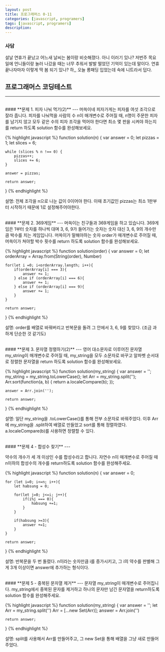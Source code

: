 ```yaml
---
layout: post
title: 프로그래머스 0-11
categories: [javascript, programers]
tags: [javascript, programers]
description: 
---
```


### 사담

 설날 연휴가 끝났고 어느새 날씨는 봄이랑 비슷해졌다. 아니 이러기 있나? 저번주 목요일에 언니들이랑 놀러 나갔을 때는 너무 추워서 발발 떨었던 기억이 있는데 말이다. 연휴 끝나자마자 이렇게 딱 봄 되기 있나? 하,, 오늘 롱패딩 입었는데 속에 니트라서 덥다. 

## 프로그래머스 코딩테스트
---

<br />
#### **문제 1. 피자 나눠 먹기(2)** 
---
머쓱이네 피자가게는 피자를 여섯 조각으로 잘라 줍니다. 피자를 나눠먹을 사람의 수 n이 매개변수로 주어질 때, n명이 주문한 피자를 남기지 않고 모두 같은 수의 피자 조각을 먹어야 한다면 최소 몇 판을 시켜야 하는지를 return 하도록 solution 함수를 완성해보세요.

{% highlight javascript %}
function solution(n) {
    var answer = 0;
    let pizzas = 1;
    let slices = 6; 
    
    while (slices % n !== 0) {
        pizzas++;
        slices += 6;
    }
    
    answer = pizzas;
    
    return answer;
}
{% endhighlight %}

설명: 전체 조각을 n으로 나눈 값이 0이어야 한다. 이때 초기값인 pizzas는 최소 1판부터 시작하기 때문에 1로 설정해주어야한다. 

<br />
#### **문제 2. 369게임** 
---
머쓱이는 친구들과 369게임을 하고 있습니다. 369게임은 1부터 숫자를 하나씩 대며 3, 6, 9가 들어가는 숫자는 숫자 대신 3, 6, 9의 개수만큼 박수를 치는 게임입니다. 머쓱이가 말해야하는 숫자 order가 매개변수로 주어질 때, 머쓱이가 쳐야할 박수 횟수를 return 하도록 solution 함수를 완성해보세요.

{% highlight javascript %}
function solution(order) {
    var answer = 0;
    let orderArray = Array.from(String(order), Number)
    
    for(let i =0; i<orderArray.length; i++){
        if(orderArray[i] === 3){
            answer += 1;
        } else if (orderArray[i] === 6){
            answer += 1;
        } else if (orderArray[i] === 9){
            answer += 1;
        }
    }
    
    return answer;
}
{% endhighlight %}

설명: order를 배열로 바꿔버리고 반복문을 돌려 그 안에서 3, 6, 9를 찾았다. (조금 과하게 단순한 것 같기도) 

<br />
#### **문제 3. 문자열 정렬하기(2)** 
---
영어 대소문자로 이루어진 문자열 my_string이 매개변수로 주어질 때, my_string을 모두 소문자로 바꾸고 알파벳 순서대로 정렬한 문자열을 return 하도록 solution 함수를 완성해보세요.

{% highlight javascript %}
function solution(my_string) {
    var answer = '';
    my_string = my_string.toLowerCase();
    let Arr = my_string.split('');
    Arr.sort(function(a, b) {
        return a.localeCompare(b);
    });
    
    answer = Arr.join('');
    
    return answer;
}
{% endhighlight %}

설명: 일단 my_string을 .toLowerCase()를 통해 전부 소문자로 바꿔주었다. 이후 Arr에 my_string을 .split하여 배열로 만들었고 sort를 통해 정렬하였다. a.localeCompare(b)를 사용하면 정렬할 수 있다. 

<br />
#### **문제 4 - 합성수 찾기** 
---

약수의 개수가 세 개 이상인 수를 합성수라고 합니다. 자연수 n이 매개변수로 주어질 때 n이하의 합성수의 개수를 return하도록 solution 함수를 완성해주세요.

{% highlight javascript %}
function solution(n) {
    var answer = 0;
    
    for (let i=0; i<=n; i++){
        let habsung = 0;
        
        for(let j=0; j<=i; j++){
            if(i%j === 0){
                habsung +=1;
            }
        }
        
        if(habsung >=3){
            answer +=1;
        }
    }
    
    return answer;
}
{% endhighlight %}

설명: 반복문을 두 번 돌렸다. n이라는 숫자만큼 i를 증가시키고, 그 i의 약수를 판별해 그게 3개 이상이면 answer에 추가하는 형식이다.

<br />
#### **문제 5 - 중복된 문자열 제거** 
---
문자열 my_string이 매개변수로 주어집니다. my_string에서 중복된 문자를 제거하고 하나의 문자만 남긴 문자열을 return하도록 solution 함수를 완성해주세요.

{% highlight javascript %}
function solution(my_string) {
    var answer = '';
    let Arr = my_string.split('')
    Arr = [...new Set(Arr)];
    answer = Arr.join('')
    
    return answer;
}
{% endhighlight %}

설명: split를 사용해서 Arr를 만들어주고, 그 new Set을 통해 배열을 그냥 새로 만들어주었다.